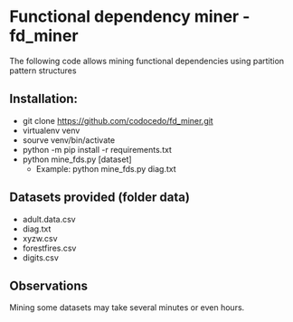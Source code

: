 # Functional dependency miner - fd_miner 
The following code allows mining functional dependencies using partition pattern structures

## Installation:
- git clone https://github.com/codocedo/fd_miner.git
- virtualenv venv
- sourve venv/bin/activate
- python -m pip install -r requirements.txt
- python mine_fds.py [dataset]
    - Example: python mine_fds.py diag.txt

## Datasets provided (folder data)
- adult.data.csv
- diag.txt
- xyzw.csv
- forestfires.csv
- digits.csv

## Observations
Mining some datasets may take several minutes or even hours.
